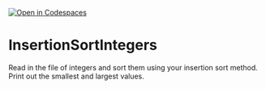 [![Open in Codespaces](https://classroom.github.com/assets/launch-codespace-2972f46106e565e64193e422d61a12cf1da4916b45550586e14ef0a7c637dd04.svg)](https://classroom.github.com/open-in-codespaces?assignment_repo_id=15667052)
# InsertionSortIntegers
Read in the file of integers and sort them using your insertion sort method. Print out the smallest and largest values.
